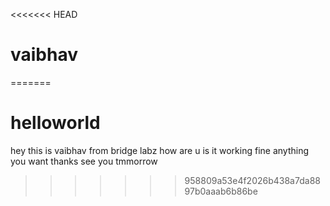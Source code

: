 <<<<<<< HEAD
# vaibhav
=======
# helloworld
hey this is vaibhav
from bridge labz 
how are u
is it working fine
anything you want
thanks
see you tmmorrow
>>>>>>> 958809a53e4f2026b438a7da8897b0aaab6b86be

